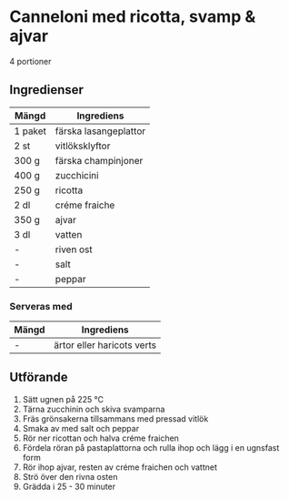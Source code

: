 # Canneloni med ricotta, svamp & ajvar
4 portioner

## Ingredienser

Mängd|Ingrediens
------------ | -------------
1 paket|färska lasangeplattor
2 st|vitlöksklyftor
300 g|färska champinjoner
400 g|zucchicini
250 g|ricotta
2 dl|créme fraiche
350 g|ajvar
3 dl|vatten
\-|riven ost
\-|salt
\-|peppar

### Serveras med

Mängd| Ingrediens
------------ | -------------
\-|ärtor eller haricots verts

## Utförande
1. Sätt ugnen på 225 ℃
2. Tärna zucchinin och skiva svamparna
3. Fräs grönsakerna tillsammans med pressad vitlök
4. Smaka av med salt och peppar
5. Rör ner ricottan och halva créme fraichen
6. Fördela röran på pastaplattorna och rulla ihop och lägg i en ugnsfast form
7. Rör ihop ajvar, resten av créme fraichen och vattnet
8. Strö över den rivna osten
9. Grädda i 25 - 30 minuter

